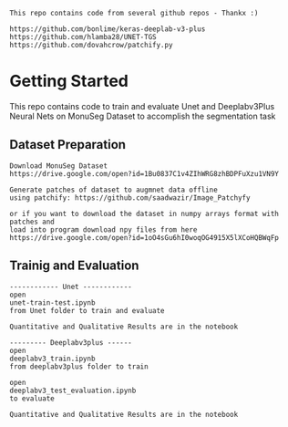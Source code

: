 ```
This repo contains code from several github repos - Thankx :)

https://github.com/bonlime/keras-deeplab-v3-plus
https://github.com/hlamba28/UNET-TGS
https://github.com/dovahcrow/patchify.py
```

# Getting Started

This repo contains code to train and evaluate Unet and Deeplabv3Plus Neural Nets on MonuSeg Dataset to accomplish the segmentation task

## Dataset Preparation
```
Download MonuSeg Dataset
https://drive.google.com/open?id=1Bu0837C1v4ZIhWRG8zhBDPFuXzu1VN9Y

Generate patches of dataset to augmnet data offline
using patchify: https://github.com/saadwazir/Image_Patchyfy

or if you want to download the dataset in numpy arrays format with patches and 
load into program download npy files from here
https://drive.google.com/open?id=1oO4sGu6hI0woqOG4915X5lXCoHQBWqFp

```

## Trainig and Evaluation

```
------------ Unet ------------
open
unet-train-test.ipynb
from Unet folder to train and evaluate

Quantitative and Qualitative Results are in the notebook
```

```
--------- Deeplabv3plus ------
open
deeplabv3_train.ipynb
from deeplabv3plus folder to train

open
deeplabv3_test_evaluation.ipynb
to evaluate

Quantitative and Qualitative Results are in the notebook
```
